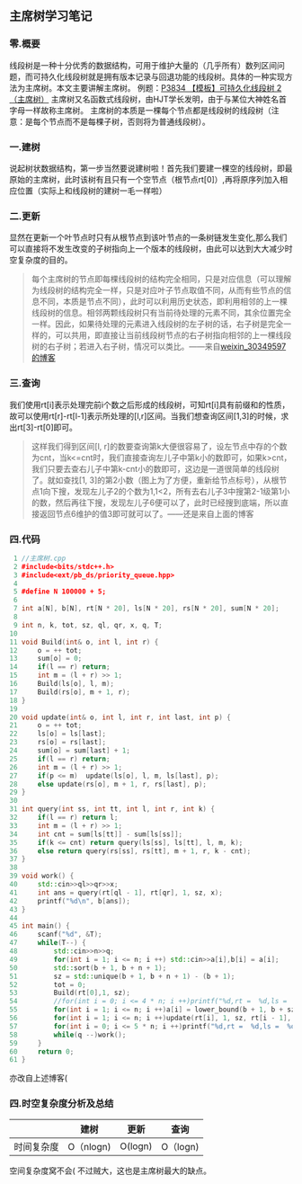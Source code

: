 ## 主席树学习笔记
### 零.概要
线段树是一种十分优秀的数据结构，可用于维护大量的（几乎所有）数列区间问题，而可持久化线段树就是拥有版本记录与回退功能的线段树。具体的一种实现方法为主席树。本文主要讲解主席树。
例题：[P3834 【模板】可持久化线段树 2（主席树）](https://www.luogu.com.cn/problem/P3834)
主席树又名函数式线段树，由HJT学长发明，由于与某位大神姓名首字母一样故称主席树。
主席树的本质是一棵每个节点都是线段树的线段树（注意：是每个节点而不是每棵子树，否则将为普通线段树）。

### 一.建树
说起树状数据结构，第一步当然要说建树啦！首先我们要建一棵空的线段树，即最原始的主席树，此时该树有且只有一个空节点（根节点rt[0]）,再将原序列加入相应位置（实际上和线段树的建树一毛一样啦）
### 二.更新
显然在更新一个叶节点时只有从根节点到该叶节点的一条树链发生变化,那么我们可以直接将不发生改变的子树指向上一个版本的线段树，由此可以达到大大减少时空复杂度的目的。
> 每个主席树的节点即每棵线段树的结构完全相同，只是对应信息（可以理解为线段树的结构完全一样，只是对应叶子节点取值不同，从而有些节点的信息不同，本质是节点不同），此时可以利用历史状态，即利用相邻的上一棵线段树的信息。相邻两颗线段树只有当前待处理的元素不同，其余位置完全一样。因此，如果待处理的元素进入线段树的左子树的话，右子树是完全一样的，可以共用，即直接让当前线段树节点的右子树指向相邻的上一棵线段树的右子树；若进入右子树，情况可以类比。——来自[weixin_30349597的博客](https://blog.csdn.net/weixin_30349597/article/details/95306805)
### 三.查询
我们使用rt[i]表示处理完前i个数之后形成的线段树，可知rt[i]具有前缀和的性质，故可以使用rt[r]-rt[l-1]表示所处理的[l,r]区间。当我们想查询区间[1,3]的时候，求出rt[3]-rt[0]即可。
> 这样我们得到区间[l, r]的数要查询第k大便很容易了，设左节点中存的个数为cnt，当k<=cnt时，我们直接查询左儿子中第k小的数即可，如果k>cnt，我们只要去查右儿子中第k-cnt小的数即可，这边是一道很简单的线段树了。就如查找[1, 3]的第2小数（图上为了方便，重新给节点标号），从根节点1向下搜，发现左儿子2的个数为1,1<2，所有去右儿子3中搜第2-1级第1小的数，然后再往下搜，发现左儿子6便可以了，此时已经搜到底端，所以直接返回节点6维护的值3即可就可以了。——还是来自上面的博客
### 四.代码
```cpp
 1 //主席树.cpp
 2 #include<bits/stdc++.h>
 3 #include<ext/pb_ds/priority_queue.hpp>
 4 
 5 #define N 100000 + 5;
 6 
 7 int a[N], b[N], rt[N * 20], ls[N * 20], rs[N * 20], sum[N * 20];
 8 
 9 int n, k, tot, sz, ql, qr, x, q, T;
10 
11 void Build(int& o, int l, int r) {
12     o = ++ tot;
13     sum[o] = 0;
14     if(l == r) return;
15     int m = (l + r) >> 1;
16     Build(ls[o], l, m);
17     Build(rs[o], m + 1, r);
18 }
19 
20 void update(int& o, int l, int r, int last, int p) {
21     o = ++ tot;
22     ls[o] = ls[last];
23     rs[o] = rs[last];
24     sum[o] = sum[last] + 1;
25     if(l == r) return;
26     int m = (l + r) >> 1;
27     if(p <= m)  update(ls[o], l, m, ls[last], p);
28     else update(rs[o], m + 1, r, rs[last], p);
29 }
30 
31 int query(int ss, int tt, int l, int r, int k) {
32     if(l == r) return l;
33     int m = (l + r) >> 1;
34     int cnt = sum[ls[tt]] - sum[ls[ss]];
35     if(k <= cnt) return query(ls[ss], ls[tt], l, m, k);
36     else return query(rs[ss], rs[tt], m + 1, r, k - cnt);
37 }
38 
39 void work() {
40     std::cin>>ql>>qr>>x;
41     int ans = query(rt[ql - 1], rt[qr], 1, sz, x);
42     printf("%d\n", b[ans]);
43 }
44 
45 int main() {
46     scanf("%d", &T);
47     while(T--) {
48         std::cin>>n>>q;
49         for(int i = 1; i <= n; i ++) std::cin>>a[i],b[i] = a[i];
50         std::sort(b + 1, b + n + 1);
51         sz = std::unique(b + 1, b + n + 1) - (b + 1);
52         tot = 0;
53         Build(rt[0],1, sz);
54         //for(int i = 0; i <= 4 * n; i ++)printf("%d,rt =  %d,ls =  %d, rs = %d, sum = %d\n", i, rt[i], ls[i], rs[i], sum[i]);
55         for(int i = 1; i <= n; i ++)a[i] = lower_bound(b + 1, b + sz + 1, a[i]) - b;
56         for(int i = 1; i <= n; i ++)update(rt[i], 1, sz, rt[i - 1], a[i]);
57         for(int i = 0; i <= 5 * n; i ++)printf("%d,rt =  %d,ls =  %d, rs = %d, sum = %d\n", i, rt[i], ls[i], rs[i], sum[i]);
58         while(q --)work();
59     }
60     return 0;
61 }
```
亦改自上述博客(
### 四.时空复杂度分析及总结
|     | 建树 |更新|查询|
|---- | ---- | ---- | ---- |
|时间复杂度  |   O（nlogn)   |  O(logn)    |   O（logn)  |
空间复杂度窝不会(
不过贼大，这也是主席树最大的缺点。
 
